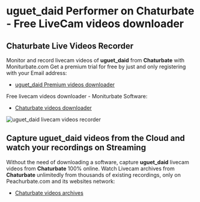 # uguet_daid Performer on Chaturbate - Free LiveCam videos downloader

## Chaturbate Live Videos Recorder

Monitor and record livecam videos of **uguet_daid** from **Chaturbate** with Moniturbate.com
Get a premium trial for free by just and only registering with your Email address:
* [uguet_daid Premium videos downloader](https://moniturbate.com/request-demo-licence-key.html)

Free livecam videos downloader - Moniturbate Software:
* [Chaturbate videos downloader](https://moniturbate.com/moniturbate-download-software.html)

![uguet_daid livecam videos recorder](https://peachurnet.com/templates/moniturbate-software.png)


## Capture uguet_daid videos from the Cloud and watch your recordings on Streaming

Without the need of downloading a software, capture **uguet_daid** livecam videos from **Chaturbate** 100% online.
Watch Livecam archives from **Chaturbate** unlimitedly from thousands of existing recordings, only on Peachurbate.com and its websites network:
* [Chaturbate videos archives](https://peachurnet.com/)